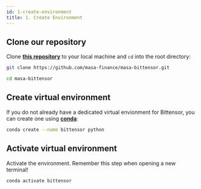 ```yaml
---
id: 1-create-environment
title: 1. Create Environment
---
```


## Clone our repository

Clone **[this repository](https://github.com/masa-finance/masa-bittensor)** to your local machine and `cd` into the root directory:

```bash
git clone https://github.com/masa-finance/masa-bittensor.git
```

```bash
cd masa-bittensor
```

## Create virtual environment

If you do not already have a dedicated virtual envionment for Bittensor, you can create one using **[conda](https://conda.io/projects/conda/en/latest/user-guide/install/index.html)**:

```bash
conda create --name bittensor python
```

## Activate virtual environment

Activate the environment. Remember this step when opening a new terminal!

```bash
conda activate bittensor
```

